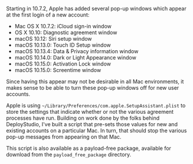 Starting in 10.7.2, Apple has added several pop-up windows which appear at the first login of a new account:

* Mac OS X 10.7.2: iCloud sign-in window
* OS X 10.10: Diagnostic agreement window
* macOS 10.12: Siri setup window
* macOS 10.13.0: Touch ID Setup window
* macOS 10.13.4: Data & Privacy information window
* macOS 10.14.0: Dark or Light Appearance window
* macOS 10.15.0: Activation Lock window
* macOS 10.15.0: Screentime window

Since having this appear may not be desirable in all Mac environments, it makes sense to be able to turn these pop-up windows off for new user accounts. 

Apple is using `~/Library/Preferences/com.apple.SetupAssistant.plist` to store the settings that indicate whether or not the various agreement processes have run. Building on work done by the folks behind DeployStudio, I've built a script that pre-sets those values for new and existing accounts on a particular Mac. In turn, that should stop the various pop-up messages from appearing on that Mac.

This script is also available as a payload-free package, available for download from the `payload_free_package` directory.
